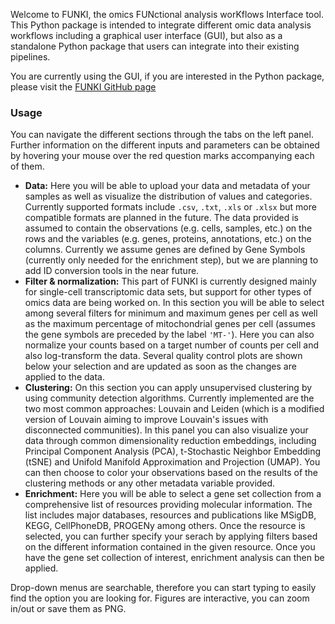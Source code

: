 Welcome to FUNKI, the omics FUNctional analysis worKflows Interface tool. This
Python package is intended to integrate different omic data analysis workflows
including a graphical user interface (GUI), but also as a standalone Python
package that users can integrate into their existing pipelines.

You are currently using the GUI, if you are interested in the Python
package, please visit the [FUNKI GitHub page](https://github.com/saezlab/FUNKI)

### Usage

You can navigate the different sections through the tabs on the left panel.
Further information on the different inputs and parameters can be obtained by
hovering your mouse over the red question marks accompanying each of them.

- **Data:** Here you will be able to upload your data and metadata of your 
  samples as well as visualize the distribution of values and categories. 
  Currently supported formats include `.csv`, `.txt`, `.xls` or `.xlsx` but 
  more compatible formats are planned in the future. The data provided is 
  assumed to contain the observations (e.g. cells, samples, etc.) on the rows 
  and the variables (e.g. genes, proteins, annotations, etc.) on the columns. 
  Currently we assume genes are defined by Gene Symbols (currently only needed 
  for the enrichment step), but we are planning to add ID conversion tools in 
  the near future.
- **Filter & normalization:** This part of FUNKI is currently designed mainly
  for single-cell transcriptomic data sets, but support for other types of omics
  data are being worked on. In this section you will be able to select among
  several filters for minimum and maximum genes per cell as well as the maximum
  percentage of mitochondrial genes per cell (assumes the gene symbols are 
  preceded by the label `'MT-'`). Here you can also normalize your counts based 
  on a target number of counts per cell and also log-transform the data. Several
  quality control plots are shown below your selection and are updated as soon
  as the changes are applied to the data.
- **Clustering:** On this section you can apply unsupervised clustering by using
  community detection algorithms. Currently implemented are the two most common
  approaches: Louvain and Leiden (which is a modified version of Louvain aiming
  to improve Louvain's issues with disconnected communities). In this panel you
  can also visualize your data through common dimensionality reduction 
  embeddings, including Principal Component Analysis (PCA), t-Stochastic 
  Neighbor Embedding (tSNE) and Unifold Manifold Approximation and Projection
  (UMAP). You can then choose to color your observations based on the results of
  the clustering methods or any other metadata variable provided.
- **Enrichment:** Here you will be able to select a gene set collection from
  a comprehensive list of resources providing molecular information. The list 
  includes major databases, resources and publications like MSigDB, KEGG, 
  CellPhoneDB, PROGENy among others. Once the resource is selected, you can 
  further specify your serach by applying filters based on the different 
  information contained in the given resource. Once you have the gene set 
  collection of interest, enrichment analysis can then be applied.

Drop-down menus are searchable, therefore you can start typing to easily find
the option you are looking for. Figures are interactive, you can zoom in/out or
save them as PNG.